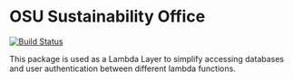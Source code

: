 # OSU Sustainability Office
[![Build Status](https://travis-ci.com/OSU-Sustainability-Office/lambda-common-layer.svg?branch=master)](https://travis-ci.com/OSU-Sustainability-Office/lambda-common-layer)



This package is used as a Lambda Layer to simplify accessing databases and user authentication between different lambda functions.